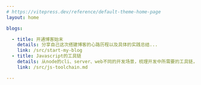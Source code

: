 ```yaml
---
# https://vitepress.dev/reference/default-theme-home-page
layout: home

blogs:

  - title: 开通博客始末
    details: 分享自己这次搭建博客的心路历程以及具体的实践总结...
    link: /src/start-my-blog
  - title: Javascript的工具链
    details: 从node的cli、server、web不同的开发场景，梳理开发中所需要的工具链，每个工具的作用，做些对比。
    link: /src/js-toolchain.md

---
```


